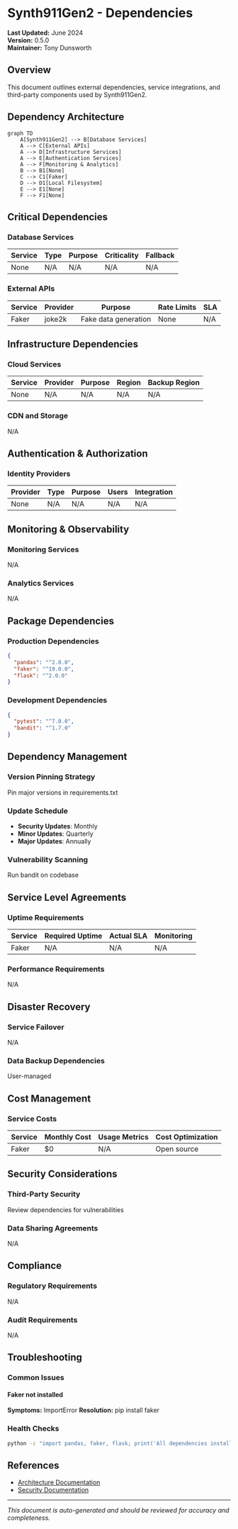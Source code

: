 # Synth911Gen2 - Dependencies

**Last Updated:** June 2024  
**Version:** 0.5.0  
**Maintainer:** Tony Dunsworth

## Overview

This document outlines external dependencies, service integrations, and third-party components used by Synth911Gen2.

## Dependency Architecture

```mermaid
graph TD
    A[Synth911Gen2] --> B[Database Services]
    A --> C[External APIs]
    A --> D[Infrastructure Services]
    A --> E[Authentication Services]
    A --> F[Monitoring & Analytics]
    B --> B1[None]
    C --> C1[Faker]
    D --> D1[Local Filesystem]
    E --> E1[None]
    F --> F1[None]
```

## Critical Dependencies

### Database Services

| Service | Type | Purpose | Criticality | Fallback |
|---------|------|---------|-------------|----------|
| None | N/A | N/A | N/A | N/A |

### External APIs

| Service | Provider | Purpose | Rate Limits | SLA |
|---------|----------|---------|-------------|-----|
| Faker | joke2k | Fake data generation | None | N/A |

## Infrastructure Dependencies

### Cloud Services

| Service | Provider | Purpose | Region | Backup Region |
|---------|----------|---------|--------|---------------|
| None | N/A | N/A | N/A | N/A |

### CDN and Storage

N/A

## Authentication & Authorization

### Identity Providers

| Provider | Type | Purpose | Users | Integration |
|----------|------|---------|-------|-------------|
| None | N/A | N/A | N/A | N/A |

## Monitoring & Observability

### Monitoring Services

N/A

### Analytics Services

N/A

## Package Dependencies

### Production Dependencies

```json
{
  "pandas": "^2.0.0",
  "faker": "^19.0.0",
  "flask": "^2.0.0"
}
```

### Development Dependencies

```json
{
  "pytest": "^7.0.0",
  "bandit": "^1.7.0"
}
```

## Dependency Management

### Version Pinning Strategy

Pin major versions in requirements.txt

### Update Schedule

- **Security Updates**: Monthly
- **Minor Updates**: Quarterly
- **Major Updates**: Annually

### Vulnerability Scanning

Run bandit on codebase

## Service Level Agreements

### Uptime Requirements

| Service | Required Uptime | Actual SLA | Monitoring |
|---------|----------------|------------|------------|
| Faker | N/A | N/A | N/A |

### Performance Requirements

N/A

## Disaster Recovery

### Service Failover

N/A

### Data Backup Dependencies

User-managed

## Cost Management

### Service Costs

| Service | Monthly Cost | Usage Metrics | Cost Optimization |
|---------|-------------|---------------|-------------------|
| Faker | $0 | N/A | Open source |

## Security Considerations

### Third-Party Security

Review dependencies for vulnerabilities

### Data Sharing Agreements

N/A

## Compliance

### Regulatory Requirements

N/A

### Audit Requirements

N/A

## Troubleshooting

### Common Issues

#### Faker not installed
**Symptoms:** ImportError
**Resolution:** pip install faker

### Health Checks

```bash
python -c "import pandas, faker, flask; print('All dependencies installed')"
```

## References

- [Architecture Documentation](architecture.md)
- [Security Documentation](data-security.md)

---

*This document is auto-generated and should be reviewed for accuracy and completeness.* 